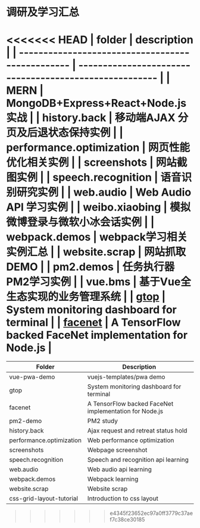 # 调研及学习汇总

<<<<<<< HEAD
| folder                                           | description                                            |
| ------------------------------------------------ | ------------------------------------------------------ |
| MERN                                             | MongoDB+Express+React+Node.js实战                      |
| history.back                                     | 移动端AJAX 分页及后退状态保持实例                      |
| performance.optimization                         | 网页性能优化相关实例                                   |
| screenshots                                      | 网站截图实例                                           |
| speech.recognition                               | 语音识别研究实例                                       |
| web.audio                                        | Web Audio API 学习实例                                 |
| weibo.xiaobing                                   | 模拟微博登录与微软小冰会话实例                         |
| webpack.demos                                    | webpack学习相关实例汇总                                |
| website.scrap                                    | 网站抓取DEMO                                           |
| pm2.demos                                        | 任务执行器PM2学习实例                                  |
| vue.bms                                          | 基于Vue全生态实现的业务管理系统                        |
| [gtop](https://www.npmjs.com/package/gtop)       | System monitoring dashboard for terminal               |
| [facenet](https://www.npmjs.com/package/facenet) | A TensorFlow backed FaceNet implementation for Node.js |
=======
| Folder                   | Description                                            |
| ------------------------ | ------------------------------------------------------ |
| vue-pwa-demo             | vuejs-templates/pwa demo                               |
| gtop                     | System monitoring dashboard for terminal               |
| facenet                  | A TensorFlow backed FaceNet implementation for Node.js |
| pm2-demo                 | PM2 study                                              |
| history.back             | Ajax request and retreat status hold                   |
| performance.optimization | Web performance optimization                           |
| screenshots              | Webpage screenshot                                     |
| speech.recognition       | Speech and recognition api learning                    |
| web.audio                | Web audio api learning                                 |
| webpack.demos            | Webpack learning                                       |
| website.scrap            | Website scrap                                          |
| css-grid-layout-tutorial | Introduction to css layout                             |


>>>>>>> e4345f23652ec97a0ff3779c37aef7c38ce30185

